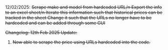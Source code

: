 12/02/2025:
    <s>Scrape make and model from hardcoded URL<s>/n
    <s>Export the info to an excel sheet<s>/n
    Iterate this information such that historical prices can be tracked in the sheet
    Change it such that the URLs no longer have to be hardcoded and can be added through some GUI


Changelog:
12th Feb 2025 Update:
1. Now able to scrape the price using URLs hardcoded into the code.


